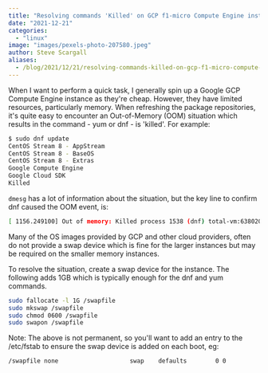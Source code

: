 ```yaml
---
title: "Resolving commands 'Killed' on GCP f1-micro Compute Engine instances"
date: "2021-12-21"
categories: 
  - "linux"
image: "images/pexels-photo-207580.jpeg"
author: Steve Scargall
aliases:
  - /blog/2021/12/21/resolving-commands-killed-on-gcp-f1-micro-compute-engine-instances/
---
```


When I want to perform a quick task, I generally spin up a Google GCP Compute Engine instance as they're cheap. However, they have limited resources, particularly memory. When refreshing the package repositories, it's quite easy to encounter an Out-of-Memory (OOM) situation which results in the command - yum or dnf - is 'killed'. For example:

```bash
$ sudo dnf update 
CentOS Stream 8 - AppStream                                                                                                  8.3 MB/s |  18 MB     00:02    
CentOS Stream 8 - BaseOS                                                                                                      13 MB/s |  16 MB     00:01    
CentOS Stream 8 - Extras                                                                                                      69 kB/s |  16 kB     00:00    
Google Compute Engine                                                                                                         20 kB/s | 9.4 kB     00:00    
Google Cloud SDK                                                                                                              24 MB/s |  43 MB     00:01    
Killed
```

`dmesg` has a lot of information about the situation, but the key line to confirm dnf caused the OOM event, is:

```bash
[ 1156.249100] Out of memory: Killed process 1538 (dnf) total-vm:638020kB, anon-rss:290432kB, file-rss:0kB, shmem-rss:0kB, UID:0 pgtables:1244kB oom_score_adj:0
```

Many of the OS images provided by GCP and other cloud providers, often do not provide a swap device which is fine for the larger instances but may be required on the smaller memory instances.

To resolve the situation, create a swap device for the instance. The following adds 1GB which is typically enough for the dnf and yum commands.

```bash
sudo fallocate -l 1G /swapfile
sudo mkswap /swapfile
sudo chmod 0600 /swapfile
sudo swapon /swapfile
```

Note: The above is not permanent, so you'll want to add an entry to the /etc/fstab to ensure the swap device is added on each boot, eg:

```bash
/swapfile none                    swap    defaults        0 0
```
